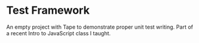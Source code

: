 # Test Framework

An empty project with Tape to demonstrate proper unit test writing. Part of a recent Intro to
JavaScript class I taught.

